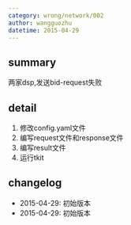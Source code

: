 ```yaml
---
category: wrong/network/002
author: wangguozhu
datetime: 2015-04-29
---
```


## summary

两家dsp,发送bid-request失败

## detail

1. 修改config.yaml文件
1. 编写request文件和response文件
1. 编写result文件
1. 运行tkit

## changelog

- 2015-04-29: 初始版本
- 2015-04-29: 初始版本